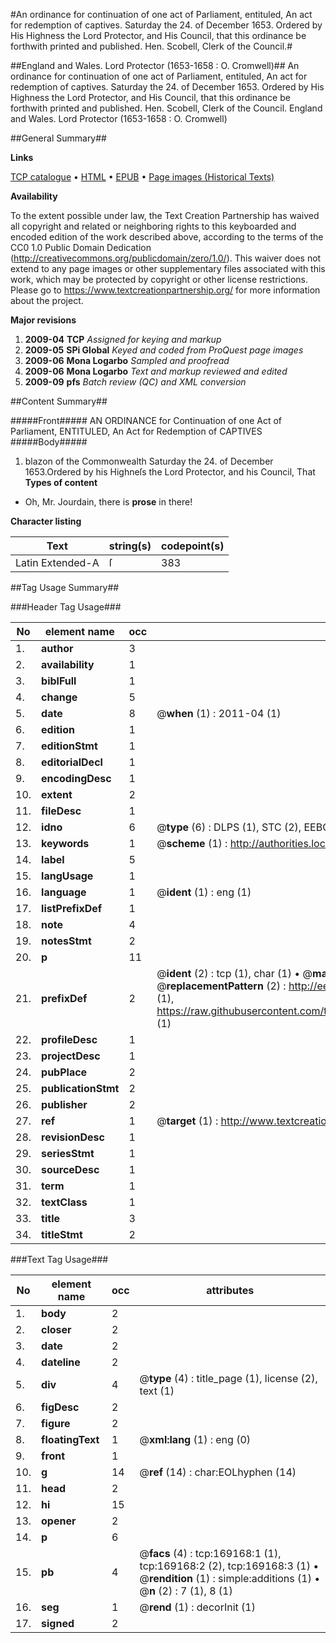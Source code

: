 #An ordinance for continuation of one act of Parliament, entituled, An act for redemption of captives. Saturday the 24. of December 1653. Ordered by His Highness the Lord Protector, and His Council, that this ordinance be forthwith printed and published. Hen. Scobell, Clerk of the Council.#

##England and Wales. Lord Protector (1653-1658 : O. Cromwell)##
An ordinance for continuation of one act of Parliament, entituled, An act for redemption of captives. Saturday the 24. of December 1653. Ordered by His Highness the Lord Protector, and His Council, that this ordinance be forthwith printed and published. Hen. Scobell, Clerk of the Council.
England and Wales. Lord Protector (1653-1658 : O. Cromwell)

##General Summary##

**Links**

[TCP catalogue](http://www.ota.ox.ac.uk/tcp/)  • 
[HTML](http://tei.it.ox.ac.uk/tcp/Texts-HTML/free/A74/A74515.html)  • 
[EPUB](http://tei.it.ox.ac.uk/tcp/Texts-EPUB/free/A74/A74515.epub) • 
[Page images (Historical Texts)](https://historicaltexts.jisc.ac.uk/eebo-99868404e)

**Availability**

To the extent possible under law, the Text Creation Partnership has waived all copyright and related or neighboring rights to this keyboarded and encoded edition of the work described above, according to the terms of the CC0 1.0 Public Domain Dedication (http://creativecommons.org/publicdomain/zero/1.0/). This waiver does not extend to any page images or other supplementary files associated with this work, which may be protected by copyright or other license restrictions. Please go to https://www.textcreationpartnership.org/ for more information about the project.

**Major revisions**

1. __2009-04__ __TCP__ *Assigned for keying and markup*
1. __2009-05__ __SPi Global__ *Keyed and coded from ProQuest page images*
1. __2009-06__ __Mona Logarbo__ *Sampled and proofread*
1. __2009-06__ __Mona Logarbo__ *Text and markup reviewed and edited*
1. __2009-09__ __pfs__ *Batch review (QC) and XML conversion*

##Content Summary##

#####Front#####
AN ORDINANCE for Continuation of one Act of Parliament, ENTITULED, An Act for Redemption of CAPTIVES
#####Body#####

1. blazon of the Commonwealth
Saturday the 24. of December 1653.Ordered by his Highneſs the Lord Protector, and his Council, That 
**Types of content**

  * Oh, Mr. Jourdain, there is **prose** in there!

**Character listing**


|Text|string(s)|codepoint(s)|
|---|---|---|
|Latin Extended-A|ſ|383|

##Tag Usage Summary##

###Header Tag Usage###

|No|element name|occ|attributes|
|---|---|---|---|
|1.|__author__|3||
|2.|__availability__|1||
|3.|__biblFull__|1||
|4.|__change__|5||
|5.|__date__|8| @__when__ (1) : 2011-04 (1)|
|6.|__edition__|1||
|7.|__editionStmt__|1||
|8.|__editorialDecl__|1||
|9.|__encodingDesc__|1||
|10.|__extent__|2||
|11.|__fileDesc__|1||
|12.|__idno__|6| @__type__ (6) : DLPS (1), STC (2), EEBO-CITATION (1), PROQUEST (1), VID (1)|
|13.|__keywords__|1| @__scheme__ (1) : http://authorities.loc.gov/ (1)|
|14.|__label__|5||
|15.|__langUsage__|1||
|16.|__language__|1| @__ident__ (1) : eng (1)|
|17.|__listPrefixDef__|1||
|18.|__note__|4||
|19.|__notesStmt__|2||
|20.|__p__|11||
|21.|__prefixDef__|2| @__ident__ (2) : tcp (1), char (1)  •  @__matchPattern__ (2) : ([0-9\-]+):([0-9IVX]+) (1), (.+) (1)  •  @__replacementPattern__ (2) : http://eebo.chadwyck.com/downloadtiff?vid=$1&page=$2 (1), https://raw.githubusercontent.com/textcreationpartnership/Texts/master/tcpchars.xml#$1 (1)|
|22.|__profileDesc__|1||
|23.|__projectDesc__|1||
|24.|__pubPlace__|2||
|25.|__publicationStmt__|2||
|26.|__publisher__|2||
|27.|__ref__|1| @__target__ (1) : http://www.textcreationpartnership.org/docs/. (1)|
|28.|__revisionDesc__|1||
|29.|__seriesStmt__|1||
|30.|__sourceDesc__|1||
|31.|__term__|1||
|32.|__textClass__|1||
|33.|__title__|3||
|34.|__titleStmt__|2||


###Text Tag Usage###

|No|element name|occ|attributes|
|---|---|---|---|
|1.|__body__|2||
|2.|__closer__|2||
|3.|__date__|2||
|4.|__dateline__|2||
|5.|__div__|4| @__type__ (4) : title_page (1), license (2), text (1)|
|6.|__figDesc__|2||
|7.|__figure__|2||
|8.|__floatingText__|1| @__xml:lang__ (1) : eng (0)|
|9.|__front__|1||
|10.|__g__|14| @__ref__ (14) : char:EOLhyphen (14)|
|11.|__head__|2||
|12.|__hi__|15||
|13.|__opener__|2||
|14.|__p__|6||
|15.|__pb__|4| @__facs__ (4) : tcp:169168:1 (1), tcp:169168:2 (2), tcp:169168:3 (1)  •  @__rendition__ (1) : simple:additions (1)  •  @__n__ (2) : 7 (1), 8 (1)|
|16.|__seg__|1| @__rend__ (1) : decorInit (1)|
|17.|__signed__|2||
